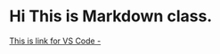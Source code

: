 # Hi This is Markdown class. 

[This is link for VS Code - ](https://madhavsahi-vscode-clone-tailwind.netlify.app/)

